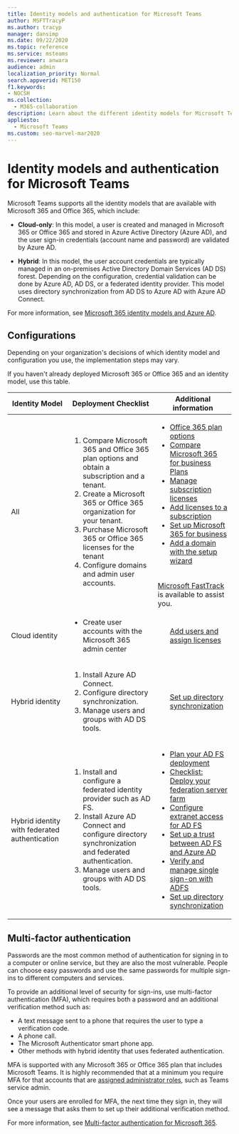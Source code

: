 ```yaml
---
title: Identity models and authentication for Microsoft Teams
author: MSFTTracyP
ms.author: tracyp
manager: dansimp
ms.date: 09/22/2020
ms.topic: reference
ms.service: msteams
ms.reviewer: anwara
audience: admin
localization_priority: Normal
search.appverid: MET150
f1.keywords:
- NOCSH
ms.collection: 
  - M365-collaboration
description: Learn about the different identity models for Microsoft Teams such as cloud-only and hybrid. Also learn about multi-factor authentication.
appliesto: 
  - Microsoft Teams
ms.custom: seo-marvel-mar2020
---
```


# Identity models and authentication for Microsoft Teams

Microsoft Teams supports all the identity models that are available with Microsoft 365 and Office 365, which include:

- **Cloud-only**: In this model, a user is created and managed in Microsoft 365 or Office 365 and stored in Azure Active Directory (Azure AD), and the user sign-in credentials (account name and password) are validated by Azure AD.

- **Hybrid**: In this model, the user account credentials are typically managed in an on-premises Active Directory Domain Services (AD DS) forest. Depending on the configuration, credential validation can be done by Azure AD, AD DS, or a federated identity provider. This model uses directory synchronization from AD DS to Azure AD with Azure AD Connect.

For more information, see [Microsoft 365 identity models and Azure AD](https://docs.microsoft.com/microsoft-365/enterprise/about-microsoft-365-identity).

## Configurations

Depending on your organization's decisions of which identity model and configuration you use, the implementation steps may vary.

If you haven't already deployed Microsoft 365 or Office 365 and an identity model, use this table. 

|Identity Model |Deployment Checklist  |Additional information  |
|---------|---------|---------|
|All     |<ol type="1"><li>Compare Microsoft 365 and Office 365 plan options and obtain a subscription and a tenant.</li><li>Create a Microsoft 365 or Office 365 organization for your tenant.</li><li>Purchase Microsoft 365 or Office 365 licenses for the tenant</li><li>Configure domains and admin user accounts.</li></ol>  |<ul><li>[Office 365 plan options](https://technet.microsoft.com/library/office-365-plan-options.aspx)</li><li>[Compare Microsoft 365 for business Plans](https://go.microsoft.com/fwlink/?linkid=854617)</li><li>[Manage subscription licenses](https://support.office.com/article/Buy-licenses-for-your-Office-365-for-business-subscription-36081d8d-b3fa-4948-8c34-e217bba825e1)</li><li>[Add licenses to a subscription](https://support.office.com/article/Add-licenses-to-a-subscription-paid-for-using-a-product-key-4fb4bd7e-3920-4ce0-98fb-0c06e3fedf53)</li><li>[Set up Microsoft 365 for business](https://support.office.com/Article/set-up-Office-365-for-business-6a3a29a0-e616-4713-99d1-15eda62d04fa)</li><li>[Add a domain with the setup wizard](https://support.office.com/article/Add-users-and-domain-with-the-setup-wizard-6383f56d-3d09-4dcb-9b41-b5f5a5efd611)</li></ul><br>[Microsoft FastTrack](https://www.microsoft.com/fasttrack/microsoft-365) is available to assist you.  |
|Cloud identity     |<ul><li>Create user accounts with the Microsoft 365 admin center</li></ul> |<ul style="list-style-type:none"><li>[Add users and assign licenses](https://support.office.com/article/Add-users-individually-or-in-bulk-to-Office-365-Admin-Help-1970f7d6-03b5-442f-b385-5880b9c256ec)</li></ul> |
|Hybrid identity     |<ol type="1"><li>Install Azure AD Connect.</li><li>Configure directory synchronization.</li><li>Manage users and groups with AD DS tools.</li></ol> |<ul style="list-style-type:none"><li>[Set up directory synchronization](https://docs.microsoft.com/microsoft-365/enterprise/set-up-directory-synchronization)</li></ul> |
|Hybrid identity with federated authentication    |<ol type="1"><li>Install and configure a federated identity provider such as AD FS.</li><li>Install Azure AD Connect and configure directory synchronization and federated authentication.</li><li>Manage users and groups with AD DS tools.</li></ol> |<ul><li>[Plan your AD FS deployment](https://go.microsoft.com/fwlink/?linkid=854619)</li><li>[Checklist: Deploy your federation server farm](https://go.microsoft.com/fwlink/?linkid=854620)</li><li>[Configure extranet access for AD FS](https://go.microsoft.com/fwlink/?linkid=854621)</li><li>[Set up a trust between AD FS and Azure AD](https://go.microsoft.com/fwlink/?linkid=854622)</li><li>[Verify and manage single sign-on with ADFS](https://go.microsoft.com/fwlink/?linkid=854624)</li><li>[Set up directory synchronization](https://docs.microsoft.com/microsoft-365/enterprise/set-up-directory-synchronization)</li></ul> |


## Multi-factor authentication

Passwords are the most common method of authentication for signing in to a computer or online service, but they are also the most vulnerable. People can choose easy passwords and use the same passwords for multiple sign-ins to different computers and services. 

To provide an additional level of security for sign-ins, use multi-factor authentication (MFA), which requires both a password and an additional verification method such as:

- A text message sent to a phone that requires the user to type a verification code.
- A phone call.
- The Microsoft Authenticator smart phone app.
- Other methods with hybrid identity that uses federated authentication.

MFA is supported with any Microsoft 365 or Office 365 plan that includes Microsoft Teams. It is highly recommended that at a minimum you require MFA for that accounts that are [assigned administrator roles](https://docs.microsoft.com/microsoft-365/admin/add-users/about-admin-roles?view=o365-worldwide), such as Teams service admin.

Once your users are enrolled for MFA, the next time they sign in, they will see a message that asks them to set up their additional verification method. 

For more information, see [Multi-factor authentication for Microsoft 365](https://docs.microsoft.com/microsoft-365/admin/security-and-compliance/multi-factor-authentication-microsoft-365).
